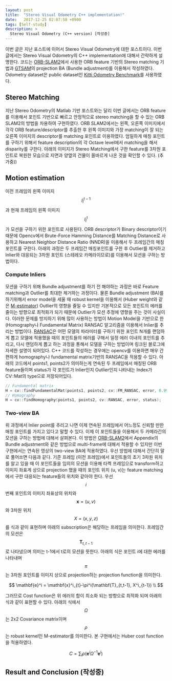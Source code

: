 ```yaml
---
layout: post
title:  "Stereo Visual Odometry C++ implementation!"
date:   2017-12-25 02:07:58 +0900
tags: [Self-study]
description: >
  Stereo Visual Odometry (C++ version) [작성중]
---
```


이번 글은 지난 포스트에 이어서 Stereo Visual Odometry에 대한 포스트이다. 이번 글에서는 Stereo Visual Odometry의 C++ implementation에 대해서 간략하게 설명한다. 코드는 [ORB-SLAM2](https://github.com/raulmur/ORB_SLAM2)에서 사용한 ORB feature 기반의 Stereo matching 기법과 [GTSAM](https://bitbucket.org/gtborg/gtsam)의 projection BA (Bundle adjustment)를 이용해서 작성하였다. Odometry dataset은 public dataset인 [Kitti Odometry Benchmark](http://www.cvlibs.net/datasets/kitti/eval_odometry.php)를 사용하였다.

## Stereo Matching
지난 Stereo Odometry의 Matlab 기반 포스트와는 달리 이번 글에서는 ORB feature를 이용해서 포인트 기반으로 빠르고 안정적으로 stereo matching을 할 수 있는 ORB SLAM2의 방법을 차용하여 구현하였다. ORB SLAM2에서는 왼쪽, 오른쪽 이미지에서 각각 ORB feature/descriptor를 추출한 후 왼쪽 이미지와 가장 matching이 잘 되는 오른쪽 이미지의 descriptor를 matching 포인트로 이용하였다. 엄밀하게 매칭 포인트를 구하기 위해서 feature description의 각 Octave level에서 matching을 해서 disparity를 구한다. 아래의 이미지가 Stereo Matching에서 구한 feature를 3차원 포인트로 복원한 모습으로 지면과 양옆의 건물이 올바르게 나온 것을 확인할 수 있다. (추가중))

## Motion estimation
이전 프레임의 왼쪽 이미지 $$I^{t-1}_l$$과 현재 프레임의 왼쪽 이미지 $$I^{t}_l$$가 모션을 구하기 위한 포인트로 사용된다. ORB descriptor가 Binary descriptor이기 때문에 Opencv에서 Brute-Force Hamming Distance를 Matching Distance로 사용하고 Nearest Neighbor Distance Ratio (NNDR)을 이용해서 두 프레임간의 매칭 포인트를 구한다. 아래의 과정은 두 프레임간 매칭포인트를 구한 후 Outlier를 제거하고 Inlier와 대응되는 3차원 포인트 (스테레오 카메라이므로)를 이용해서 모션을 구하는 방법이다.

### Compute Inliers
모션을 구하기 위해 Bundle adjustment를 하기 전 해야하는 과정은 바로 Feature matching과 Outlier를 최대한 제거하는 과정이다. 물론 Bundle adjustment (BA)를 하기위해서 error model을 세울 때 robust kernel을 이용해서 (Huber weight와 같은 [M-estimator](https://en.wikipedia.org/wiki/M-estimator)) Outlier의 영향을 줄일 수 있지만 기본적으로 모든 포인트의 에러를 줄이는 방향으로 최적화가 되기 때문에 Outlier가 모션 추정에 영향을 주는 것이 사실이다.
이러한 문제를 방지하기 위해 많이 사용하는 방법이 Motion Model을 기반으로 한 (Homography나 Fundamental Matrix) RANSAC 알고리즘을 이용해서 Inlier를 추리는 방법이다. [RANSAC](http://darkpgmr.tistory.com/61)은 어떤 모델의 파라미터를 구하기 위한 포인트 N개를 랜덤하게 뽑고 모델에 적용했을 때의 포인트들의 에러를 구해서 일정 에러 이내의 포인트를 추리고, 다시 랜덤하게 뽑고 하는 과정을 통해서 모델을 구하는 방법이며 링크된 블로그에 자세한 설명이 되어있다. C++ 코드를 작성하는 경우에는 opencv를 이용하면 매우 간편하게 homography나 fundamental matrix기반의 RANSAC을 적용할 수 있다. 아래의 코드에서 points1, points2가 의미하는게 연속된 두 프레임에서 매칭된 ORB feature들이며 status가 각 포인트가 Inlier인지 Outlier인지 나타내는 Index가 CV::Mat의 type으로 저장되어있다.

```c
// Fundamental matrix
H = cv::findFundamentalMat(points1, points2, cv::FM_RANSAC, error, 0.99, status);
// Homography
H = cv::findHomography(points1, points2, cv::RANSAC, error, status);
```

### Two-view BA
위 과정에서 Inlier point를 추리고 나면 이제 연속된 프레임에서 어느정도 신뢰할 만한 매칭 포인트를 가지고 있다고 말할 수 있다. 이제 이 포인트들을 이용해서 두 카메라간의 모션을 구하는 방법에 대해서 살펴본다. 이 방법은 [ORB-SLAM2](https://github.com/raulmur/ORB_SLAM2)에서 Appendix의 Bundle adjustment와 같은 방법으로 multi-frame에 대해서 적용할 수 있지만 이번 구현에서는 연속된 영상의 two-view BA에 적용하였다. 우선 방법에 대해서 간단히 말로 풀어쓰면 다음과 같다. 기준 프레임 (이전 프레임)에서 포인트들의 초기 3차원 위치를 알고 있을 때 이 포인트들을 임의의 모션을 이용해 타켁 프레임으로 transform하고 이미지 좌표계 상으로 projection 했을 때의 포인트 위치 (u, v)는 feature matching에서 구한 대응되는 feature들의 위치와 같아야 한다. 우선 $$i$$번째 포인트의 이미지 좌표상의 위치와 $$\mathbf{x} = (u, v)$$와 3차원 위치 $$X = (x, y, z)$$를 식과 같이 표현하며 아래의 subscription은 해당하는 프레임을 의미한다. 프레임간의 모션은 $$\mathbf{T}_{t,t-1}$$로 나타냈으며 의미는 t-1에서 t로의 모션을 뜻한다. 아래의 식은 포인트 i에 대한 에러를 나타내며 $$\pi$$는 3차원 포인트를 이미지 상으로 projection하는 projection function을 의미한다.

$$
\mathbf{e}^i = \mathbf{x}^i_{t}-\pi^i(\mathbf{T}_{t,t-1}, X^i_{t-1}) \\
$$

그러므로 Cost function은 위 에러의 합이 최소화 되는 방향으로 최적화 되며 아래의 식과 같이 표현할 수 있다. 아래의 식에서 $$\Omega$$는 2x2 Covariance matrix이며 $$\rho$$는 robust kernel인 M-estimator를 의미한다. 본 구현에서는 Huber cost function을 적용하였다.

$$
C=\sum_{i}\rho(\mathbf{e}^i\Omega^{-1}\mathbf{e}^i)
$$

## Result and Conclusion (작성중)
